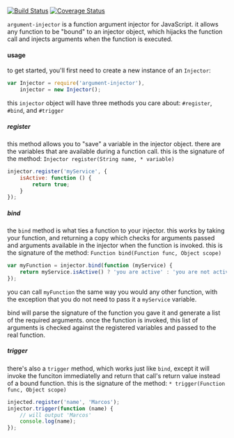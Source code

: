 [![Build Status](https://travis-ci.org/minond/argument-injector.svg?branch=master)](https://travis-ci.org/minond/argument-injector)
[![Coverage Status](https://coveralls.io/repos/minond/argument-injector/badge.png?branch=master)](https://coveralls.io/r/minond/argument-injector?branch=master)

`argument-injector` is a function argument injector for JavaScript. it allows
any function to be "bound" to an injector object, which hijacks the function
call and injects arguments when the function is executed.

#### usage

to get started, you'll first need to create a new instance of an `Injector`:

```js
var Injector = require('argument-injector'),
    injector = new Injector();
```

this `injector` object will have three methods you care about: `#register`,
`#bind`, and `#trigger`

##### register

this method allows you to "save" a variable in the injector object. there are
the variables that are available during a function call. this is the signature
of the method: `Injector register(String name, * variable)`

```js
injector.register('myService', {
    isActive: function () {
        return true;
    }
});
```

##### bind

the `bind` method is what ties a function to your injector. this works by
taking your function, and returning a copy which checks for arguments passed
and arguments available in the injector when the function is invoked. this is
the signature of the method: `Function bind(Function func, Object scope)`

```js
var myFunction = injector.bind(function (myService) {
    return myService.isActive() ? 'you are active' : 'you are not active';
});
```

you can call `myFunction` the same way you would any other function, with the
exception that you do not need to pass it a `myService` variable.

bind will parse the signature of the function you gave it and generate a list
of the required arguments. once the function is invoked, this list of arguments
is checked against the registered variables and passed to the real function.

##### trigger

there's also a `trigger` method, which works just like `bind`, except it will
invoke the funciton immediatelly and return that call's return value instead of
a bound function. this is the signature of the method: `* trigger(Function
func, Object scope)`

```js
injected.register('name', 'Marcos');
injector.trigger(function (name) {
    // will output 'Marcos'
    console.log(name);
});
```
